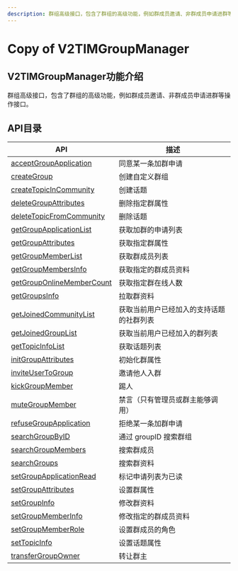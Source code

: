 ```yaml
---
description: 群组高级接口，包含了群组的高级功能，例如群成员邀请、非群成员申请进群等操作接口。
---
```


# Copy of V2TIMGroupManager

## V2TIMGroupManager功能介绍

群组高级接口，包含了群组的高级功能，例如群成员邀请、非群成员申请进群等操作接口。

## API目录

| API                                                                            | 描述                    |
| ------------------------------------------------------------------------------ | --------------------- |
| [acceptGroupApplication](../v2timgroupmanager/acceptgroupapplication.md)       | 同意某一条加群申请             |
| [createGroup](../v2timgroupmanager/creategroup.md)                             | 创建自定义群组               |
| [createTopicInCommunity](../v2timgroupmanager/createtopicincommunity.md)       | 创建话题                  |
| [deleteGroupAttributes](../v2timgroupmanager/deletegroupattributes.md)         | 删除指定群属性               |
| [deleteTopicFromCommunity](../v2timgroupmanager/deletetopicfromcommunity.md)   | 删除话题                  |
| [getGroupApplicationList](../v2timgroupmanager/getgroupapplicationlist.md)     | 获取加群的申请列表             |
| [getGroupAttributes](../v2timgroupmanager/getgroupattributes.md)               | 获取指定群属性               |
| [getGroupMemberList](../v2timgroupmanager/getgroupmemberlist.md)               | 获取群成员列表               |
| [getGroupMembersInfo](../v2timgroupmanager/getgroupmembersinfo.md)             | 获取指定的群成员资料            |
| [getGroupOnlineMemberCount](../v2timgroupmanager/getgrouponlinemembercount.md) | 获取指定群在线人数             |
| [getGroupsInfo](../v2timgroupmanager/getgroupsinfo.md)                         | 拉取群资料                 |
| [getJoinedCommunityList](../v2timgroupmanager/getjoinedcommunitylist.md)       | 获取当前用户已经加入的支持话题的社群列表  |
| [getJoinedGroupList](../v2timgroupmanager/getjoinedgrouplist.md)               | 获取当前用户已经加入的群列表        |
| [getTopicInfoList](../v2timgroupmanager/gettopicinfolist.md)                   | 获取话题列表                |
| [initGroupAttributes](../v2timgroupmanager/initgroupattributes.md)             | 初始化群属性                |
| [inviteUserToGroup](../v2timgroupmanager/inviteusertogroup.md)                 | 邀请他人入群                |
| [kickGroupMember](../v2timgroupmanager/kickgroupmember.md)                     | 踢人                    |
| [muteGroupMember](../v2timgroupmanager/mutegroupmember.md)                     | 禁言（只有管理员或群主能够调用）      |
| [refuseGroupApplication](../v2timgroupmanager/refusegroupapplication.md)       | 拒绝某一条加群申请             |
| [searchGroupByID](../v2timgroupmanager/searchgroupbyid.md)                     | 通过 groupID 搜索群组       |
| [searchGroupMembers](../v2timgroupmanager/searchgroupmembers.md)               | 搜索群成员                 |
| [searchGroups](../v2timgroupmanager/searchgroups.md)                           | 搜索群资料                 |
| [setGroupApplicationRead](../v2timgroupmanager/setgroupapplicationread.md)     | 标记申请列表为已读             |
| [setGroupAttributes](../v2timgroupmanager/setgroupattributes.md)               | 设置群属性                 |
| [setGroupInfo](../v2timgroupmanager/setgroupinfo.md)                           | 修改群资料                 |
| [setGroupMemberInfo](../v2timgroupmanager/setgroupmemberinfo.md)               | 修改指定的群成员资料            |
| [setGroupMemberRole](../v2timgroupmanager/setgroupmemberrole.md)               | 设置群成员的角色              |
| [setTopicInfo](../v2timgroupmanager/settopicinfo.md)                           | 设置话题属性                |
| [transferGroupOwner](../v2timgroupmanager/transfergroupowner.md)               | 转让群主                  |
